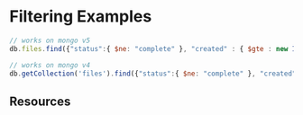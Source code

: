 # Filtering Examples

```js
// works on mongo v5
db.files.find({"status":{ $ne: "complete" }, "created" : { $gte : new ISODate("2021-12-20T00:00:000Z") }});

// works on mongo v4
db.getCollection('files').find({"status":{ $ne: "complete" }, "created" : { $gte : new ISODate("2021-12-20T00:00") }});
```



## Resources

